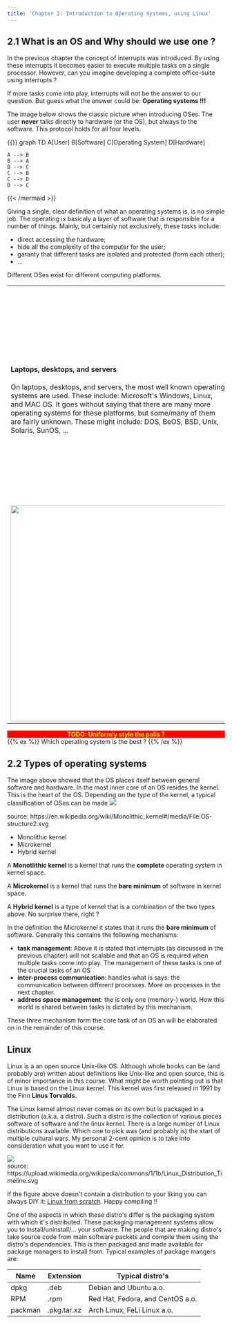 ```yaml
---
title: 'Chapter 2: Introduction to Operating Systems, using Linux'
---
```


<!--
&laquo;&nbsp;[Back to Table of Contents](/)<br/>

<hr/>
< !--
&raquo;&nbsp;[Naar de labo opgave](#oef)
-->

## 2.1 What is an OS and Why should we use one ?

In the previous chapter the concept of interrupts was introduced. By using these interrupts it becomes easier to execute multiple tasks on a single processor. However, can you imagine developing a complete office-suite using interrupts ? 

If more tasks come into play, interrupts will not be the answer to our question. But guess what the answer could be: **Operating systems !!!**

The image below shows the classic picture when introducing OSes. The user **never** talks directly to hardware (or the OS), but always to the software. This protocol holds for all four levels.

{{<mermaid>}}
graph TD
    A[User]
    B[Software]
    C[Operating System]
    D[Hardware]
    
    A --> B
    B --> A
    B --> C
    C --> B
    C --> D
    D --> C
{{< /mermaid >}}

Giving a single, clear definition of what an operating systems is, is no simple job. The operating is basicaly a layer of software that is responsible for a number of things. Mainly, but certainly not exclusively, these tasks include:

* direct accessing the hardware;
* hide all the complexity of the computer for the user;
* garanty that different tasks are isolated and protected (form each other);
* ...

Different OSes exist for different computing platforms.
<table style="border: 0px;">
    <tr>
        <td width="50%"><h4>Laptops, desktops, and servers</h4>On laptops, desktops, and servers, the most well known operating systems are used. These include: Microsoft's Windows, Linux, and MAC OS. It goes without saying that there are many more operating systems for these platforms, but some/many of them are fairly unknown. These might include: DOS, BeOS, BSD, Unix, Solaris, SunOS, ...</td>
        <td><img src="https://3.imimg.com/data3/OP/NK/MY-2971758/laptop-desktop-and-server-trading-service-250x250.jpg" width=500px></td>
    </tr>
    <tr><td><img src="https://images.fridaymagazine.ae/1_2244719/imagesList_0/159508486_main.jpg" width="500px"></td>
        <td><h4>Embedded systems</h4>Embedded systems come in many flavours, colours and sizes. Typically, these devices are smaller and have fewer features than the laptops and co do. It goes without saying that the OSes that run on embedded systems are different to, or at least ported from, the other OSes. A number of OSes for embedded systems are: Android, FreeRTOS, Symbian, mbedOS, and brickOS.</td></tr>
</table>

<div style="background-color: #F00; color: yellow; font-weight: bold; text-align: center">TODO: Uniformly style the polls ?</div>
{{% ex %}}
Which operating system is the best ?
{{% /ex %}}

## 2.2 Types of operating systems

The image above showed that the OS places itself between general software and hardware. In the most inner core of an OS resides the kernel. This is the heart of the OS. Depending on the type of the kernel, a typical classification of OSes can be made
<img src="https://upload.wikimedia.org/wikipedia/commons/d/d0/OS-structure2.svg">
<div class="footnote">source: https://en.wikipedia.org/wiki/Monolithic_kernel#/media/File:OS-structure2.svg</div>

* Monolithic kernel
* Microkernel
* Hybrid kernel

A **Monotlithic kernel** is a kernel that runs the __complete__ operating system in kernel space.
<!--Linux is a example of an OS that uses a Monolithic kernel.-->

A **Microkernel** is a kernel that runs the __bare minimum__ of software in kernel space.

A **Hybrid kernel** is a type of kernel that is a combination of the two types above. No surprise there, right ?

In the definition the Microkernel it states that it runs the **bare minimum** of software. Generally this contains the following mechanisms: 

* **task management**: Above it is stated that interrupts (as discussed in the previous chapter) will not scalable and that an OS is required when multiple tasks come into play. The management of these tasks is one of the crucial tasks of an OS
* **inter-process communication**: handles what is says: the communication between different processes. More on processes in the next chapter.
* **address space management**: the is only one (memory-) world. How this world is shared between tasks is dictated by this mechanism.

These three mechanism form the core task of an OS an will be elaborated on in the remainder of this course.

## Linux

Linux is a an open source Unix-like OS. Although whole books can be (and probably are) written about definitions like Unix-like and open source, this is of minor importance in this course. What might be worth pointing out is that Linux is based on the Linux kernel. This kernel was first released in 1991 by the Finn **Linus Torvalds**. 

The Linux kernel almost never comes on its own but is packaged in a distribution (a.k.a. a distro). Such a distro is the collection of various pieces software of software and the linux kernel. There is a large number of Linux distributions available. Which one to pick was (and probably is) the start of multiple cultural wars. My personal 2-cent opinion is to take into consideration what you want to use it for.

<img src="https://upload.wikimedia.org/wikipedia/commons/1/1b/Linux_Distribution_Timeline.svg">
<div class="footnote">source: https://upload.wikimedia.org/wikipedia/commons/1/1b/Linux_Distribution_Timeline.svg</div>

If the figure above doesn't contain a distribution to your liking you can always DIY it: [Linux from scratch](http://www.linuxfromscratch.org/). Happy compiling !!

One of the aspects in which these distro's differ is the packaging system with which it's distributed. These packaging management systems allow you to install/uninstall/... your software. The people that are making distro's take source code from main software packets and compile them using the distro's dependencies. This is then packaged and made available for package managers to install from. Typical examples of package mangers are:

| Name | Extension | Typical distro's |
|---|---|---|
| dpkg | .deb | Debian and Ubuntu a.o.|
| RPM | .rpm | Red Hat, Fedora, and CentOS a.o. |
| packman | .pkg.tar.xz | Arch Linux, FeLi Linux a.o. |